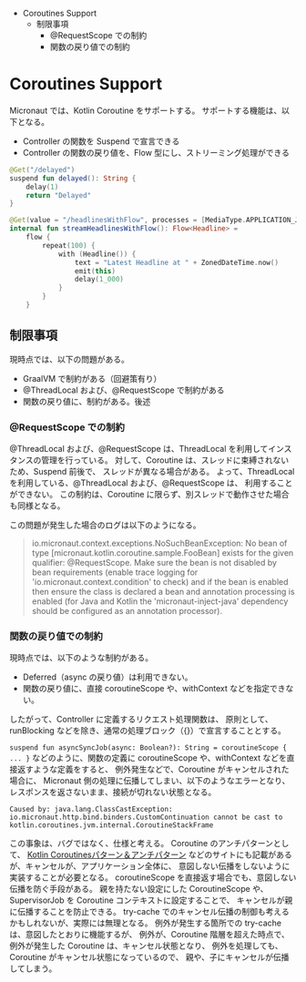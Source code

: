 <!-- toc -->
- Coroutines Support
  - 制限事項
    - @RequestScope での制約
    - 関数の戻り値での制約

# Coroutines Support
Micronaut では、Kotlin Coroutine をサポートする。
サポートする機能は、以下となる。

- Controller の関数を Suspend で宣言できる
- Controller の関数の戻り値を、Flow 型にし、ストリーミング処理ができる

```kotlin
@Get("/delayed")
suspend fun delayed(): String {
    delay(1)
    return "Delayed"
}

@Get(value = "/headlinesWithFlow", processes = [MediaType.APPLICATION_JSON_STREAM])
internal fun streamHeadlinesWithFlow(): Flow<Headline> =
    flow {
        repeat(100) {
            with (Headline()) {
                text = "Latest Headline at " + ZonedDateTime.now()
                emit(this)
                delay(1_000)
            }
        }
    }
```

## 制限事項
現時点では、以下の問題がある。

- GraalVM で制約がある（回避策有り）
- @ThreadLocal および、@RequestScope で制約がある
- 関数の戻り値に、制約がある。後述

### @RequestScope での制約
@ThreadLocal および、@RequestScope は、ThreadLocal を利用してインスタンスの管理を行っている。
対して、Coroutine は、スレッドに束縛されないため、Suspend 前後で、
スレッドが異なる場合がある。
よって、ThreadLocal を利用している、@ThreadLocal および、@RequestScope は、
利用することができない。
この制約は、Coroutine に限らず、別スレッドで動作させた場合も同様となる。

この問題が発生した場合のログは以下のようになる。

>io.micronaut.context.exceptions.NoSuchBeanException: No bean of type [micronaut.kotlin.coroutine.sample.FooBean] exists for the given qualifier: @RequestScope. Make sure the bean is not disabled by bean requirements (enable trace logging for 'io.micronaut.context.condition' to check) and if the bean is enabled then ensure the class is declared a bean and annotation processing is enabled (for Java and Kotlin the 'micronaut-inject-java' dependency should be configured as an annotation processor).

### 関数の戻り値での制約
現時点では、以下のような制約がある。

- Deferred（async の戻り値）は利用できない。
- 関数の戻り値に、直接 coroutineScope や、withContext などを指定できない。

したがって、Controller に定義するリクエスト処理関数は、
原則として、runBlocking などを除き、通常の処理ブロック（{}）で宣言することとする。

```suspend fun asyncSyncJob(async: Boolean?): String = coroutineScope { ... }```
などのように、関数の定義に coroutineScope や、withContext などを直接返すような定義をすると、
例外発生などで、Coroutine がキャンセルされた場合に、
Micronaut 側の処理に伝播してしまい、以下のようなエラーとなり、
レスポンスを返さないまま、接続が切れない状態となる。

```
Caused by: java.lang.ClassCastException: io.micronaut.http.bind.binders.CustomContinuation cannot be cast to kotlin.coroutines.jvm.internal.CoroutineStackFrame
```

この事象は、バグではなく、仕様と考える。
Coroutine のアンチパターンとして、
[Kotlin Coroutinesパターン＆アンチパターン](https://qiita.com/ikemura23/items/fb8caeba4c35fcd85644)
 などのサイトにも記載があるが、キャンセルが、アプリケーション全体に、
 意図しない伝播をしないように実装することが必要となる。
coroutineScope を直接返す場合でも、意図しない伝播を防ぐ手段がある。
親を持たない設定にした CoroutineScope や、SupervisorJob を Coroutine コンテキストに設定することで、
キャンセルが親に伝播することを防止できる。
try-cache でのキャンセル伝播の制御も考えるかもしれないが、実際には無理となる。
例外が発生する箇所での try-cache は、意図したとおりに機能するが、
例外が、Coroutine 階層を超えた時点で、
例外が発生した Coroutine は、キャンセル状態となり、
例外を処理しても、Coroutine がキャンセル状態になっているので、
親や、子にキャンセルが伝播してしまう。
